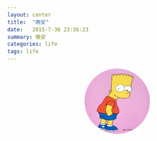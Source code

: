 ```yaml
---
layout: center
title:  "晚安"
date:   2015-7-30 23:36:23
summary: 晚安
categories: life
tags: life
---
```

<img src="https://github.com/ironicstone/ironicstone.github.io/raw/master/image/life/bart.jpg" alt="Good Night" style="display:block;border-radius:50%;height:150px;width:150px;margin: 0 auto;" onclick="sayGoodNight()">

<script>
	function sayGoodNight () {
		var curDate = new Date();
		var curHour = curDate.getHours();
		var str;
		if (curHour>6&&curHour<9) {
			str = "早上好^_^"
		}
		if (curHour>9&&curHour<11) {
			str = "上午好^_^"
		}
		if (curHour>11&&curHour<14) {
			str = "中午好^_^"
		}
		if (curHour>14&&curHour<18) {
			str = "下午好^_^"
		}
		if (curHour>18&&curHour<12) {
			str = "晚上好^_^"
		}
		if (curHour>22&&curHour<24) {
			str = "晚安^_^"
		}
		if (curHour>0&&curHour<6) {
			str = "赶紧睡觉^_^"
		}
		
	}
</script>